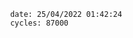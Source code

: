 

                date: 25/04/2022 01:42:24
                cycles: 87000

                         